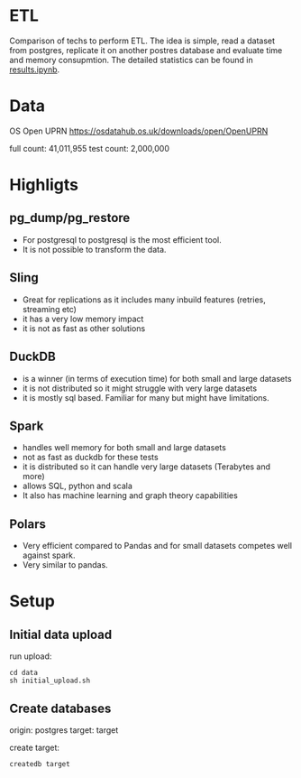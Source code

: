 # ETL

Comparison of techs to perform ETL. The idea is simple, read a dataset from postgres, replicate it on another postres database and evaluate time and memory consupmtion. The detailed statistics can be found in [results.ipynb](results.ipynb).

# Data

OS Open UPRN
https://osdatahub.os.uk/downloads/open/OpenUPRN

full count: 41,011,955
test count: 2,000,000

# Highligts

## pg_dump/pg_restore
- For postgresql to postgresql is the most efficient tool.
- It is not possible to transform the data.

## Sling
- Great for replications as it includes many inbuild features (retries, streaming etc)
- it has a very low memory impact
- it is not as fast as other solutions

## DuckDB 
- is a winner (in terms of execution time) for both small and large datasets
- it is not distributed so it might struggle with very large datasets
- it is mostly sql based. Familiar for many but might have limitations.

## Spark
- handles well memory for both small and large datasets
- not as fast as duckdb for these tests
- it is distributed so it can handle very large datasets (Terabytes and more)
- allows SQL, python and scala
- It also has machine learning and graph theory capabilities

## Polars
- Very efficient compared to Pandas and for small datasets competes well against spark.
- Very similar to pandas.


# Setup

## Initial data upload
run upload:
```
cd data
sh initial_upload.sh
```
## Create databases

origin: postgres
target: target

create target:
```
createdb target
```